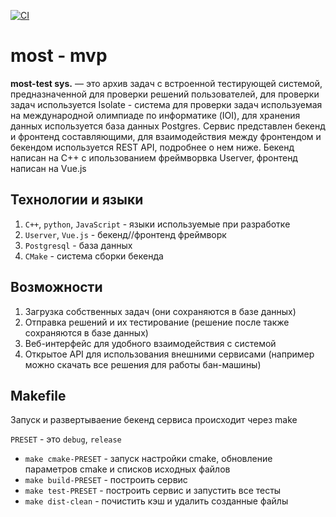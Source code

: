 [![CI](https://github.com/Raretet11/most-test-system/actions/workflows/ci.yml/badge.svg)](https://github.com/Raretet11/most-test-system/actions/workflows/ci.yml)
# most - mvp

**most-test sys.** — это архив задач с встроенной тестирующей системой, предназначенной для проверки решений пользователей, для проверки задач используется Isolate - система для проверки задач используемая на международной олимпиаде по информатике (IOI), для хранения данных используется база данных Postgres. Сервис представлен бекенд и фронтенд составляющими, для взаимодействия между фронтендом и бекендом используется REST API, подробнее о нем ниже. Бекенд написан на C++ с ипользованием фреймворвка Userver, фронтенд написан на Vue.js

## Технологии и языки

1) `C++`, `python`, `JavaScript` - языки используемые при разработке
2) `Userver`, `Vue.js` - бекенд//фронтенд фреймворк
4) `Postgresql` - база данных
5) `CMake` - система сборки бекенда

## Возможности

1) Загрузка собственных задач (они сохраняются в базе данных)
2) Отправка решений и их тестирование (решение после также сохраняются в базе данных)
3) Веб-интерфейс для удобного взаимодействия с системой
4) Открытое API для использования внешними сервисами (например можно скачать все решения для работы бан-машины)

## Makefile

Запуск и развертываение бекенд сервиса происходит через make

`PRESET` - это `debug`, `release`

* `make cmake-PRESET` - запуск настройки cmake, обновление параметров cmake и списков исходных файлов
* `make build-PRESET` - построить сервис
* `make test-PRESET` - построить сервис и запустить все тесты
* `make dist-clean` - почистить кэш и удалить созданные файлы

